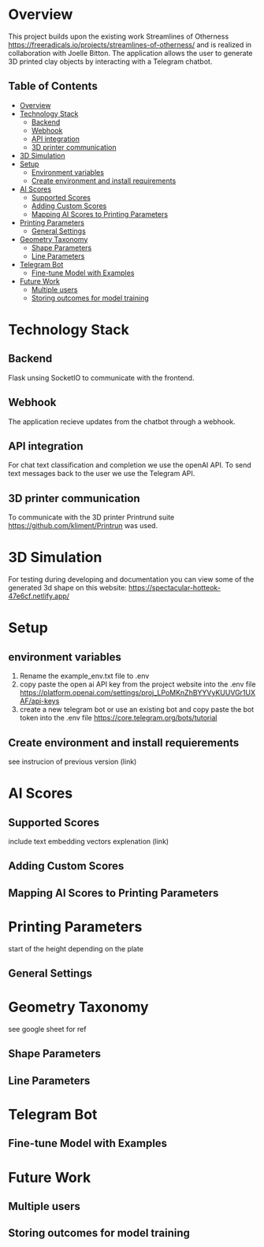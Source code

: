 # Overview
This project builds upon the existing work Streamlines of Otherness https://freeradicals.io/projects/streamlines-of-otherness/ and is realized in collaboration with Joelle Bitton.
The application allows the user to generate 3D printed clay objects by interacting with a Telegram chatbot.

 ## Table of Contents
- [Overview](#overview)
- [Technology Stack](#technology-stack)
  - [Backend](#backend)
  - [Webhook](#webhook)
  - [API integration](#api-integration)
  - [3D printer communication](#3d-printer-communication)
- [3D Simulation](#3d-simulation)
- [Setup](#setup)
  - [Environment variables](#environment-variables)
  - [Create environment and install requirements](#create-environment-and-install-requirements)
- [AI Scores](#ai-scores)
  - [Supported Scores](#supported-scores)
  - [Adding Custom Scores](#adding-custom-scores)
  - [Mapping AI Scores to Printing Parameters](#mapping-ai-scores-to-printing-parameters)
- [Printing Parameters](#printing-parameters)
  - [General Settings](#general-settings)
- [Geometry Taxonomy](#geometry-taxonomy)
  - [Shape Parameters](#shape-parameters)
  - [Line Parameters](#line-parameters)
- [Telegram Bot](#telegram-bot)
  - [Fine-tune Model with Examples](#fine-tune-model-with-examples)
- [Future Work](#future-work)
  - [Multiple users](#multiple-users)
  - [Storing outcomes for model training](#storing-outcomes-for-model-training)

# Technology Stack
## Backend
Flask unsing SocketIO to communicate with the frontend. 
## Webhook
The application recieve updates from the chatbot through a webhook. 
## API integration
For chat text classification and completion we use the openAI API. 
To send text messages back to the user we use the Telegram API.
## 3D printer communication
To communicate with the 3D printer Printrund suite https://github.com/kliment/Printrun was used.

# 3D Simulation
For testing during developing and documentation you can view some of the generated 3d shape on this website: https://spectacular-hotteok-47e6cf.netlify.app/

# Setup
## environment variables
1. Rename the example_env.txt file to .env
2. copy paste the open ai API key from the project website into the .env file https://platform.openai.com/settings/proj_LPoMKnZhBYYVyKUUVGr1UXAF/api-keys
3. create a new telegram bot or use an existing bot and copy paste the bot token into the .env file https://core.telegram.org/bots/tutorial 
## Create environment and install requierements
see instrucion of previous version (link)

# AI Scores
## Supported Scores
include text embedding vectors explenation (link)
## Adding Custom Scores
## Mapping AI Scores to Printing Parameters

# Printing Parameters
start of the height depending on the plate
## General Settings

# Geometry Taxonomy
see google sheet for ref
## Shape Parameters
## Line Parameters

# Telegram Bot
## Fine-tune Model with Examples

# Future Work
## Multiple users
## Storing outcomes for model training